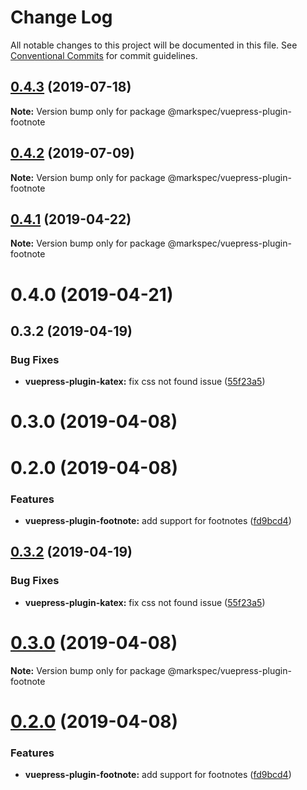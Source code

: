 # Change Log

All notable changes to this project will be documented in this file.
See [Conventional Commits](https://conventionalcommits.org) for commit guidelines.

## [0.4.3](https://github.com/stasson/markspec/compare/@markspec/vuepress-plugin-footnote@0.4.2...@markspec/vuepress-plugin-footnote@0.4.3) (2019-07-18)

**Note:** Version bump only for package @markspec/vuepress-plugin-footnote





## [0.4.2](https://github.com/stasson/markspec/compare/@markspec/vuepress-plugin-footnote@0.4.1...@markspec/vuepress-plugin-footnote@0.4.2) (2019-07-09)

**Note:** Version bump only for package @markspec/vuepress-plugin-footnote





## [0.4.1](https://github.com/stasson/markspec/compare/@markspec/vuepress-plugin-footnote@0.4.0...@markspec/vuepress-plugin-footnote@0.4.1) (2019-04-22)

**Note:** Version bump only for package @markspec/vuepress-plugin-footnote





# 0.4.0 (2019-04-21)



## 0.3.2 (2019-04-19)


### Bug Fixes

* **vuepress-plugin-katex:** fix css not found issue ([55f23a5](https://github.com/stasson/markspec/commit/55f23a5))



# 0.3.0 (2019-04-08)



# 0.2.0 (2019-04-08)


### Features

* **vuepress-plugin-footnote:** add support for footnotes ([fd9bcd4](https://github.com/stasson/markspec/commit/fd9bcd4))





## [0.3.2](https://github.com/stasson/markspec/compare/v0.3.1...v0.3.2) (2019-04-19)


### Bug Fixes

* **vuepress-plugin-katex:** fix css not found issue ([55f23a5](https://github.com/stasson/markspec/commit/55f23a5))





# [0.3.0](https://github.com/stasson/markspec/compare/v0.2.0...v0.3.0) (2019-04-08)

**Note:** Version bump only for package @markspec/vuepress-plugin-footnote





# [0.2.0](https://github.com/stasson/markspec/compare/v0.1.0...v0.2.0) (2019-04-08)


### Features

* **vuepress-plugin-footnote:** add support for footnotes ([fd9bcd4](https://github.com/stasson/markspec/commit/fd9bcd4))
